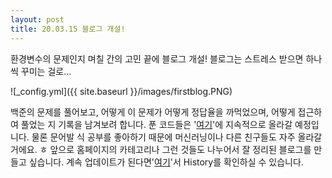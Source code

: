```yaml
---
layout: post
title: 20.03.15 블로그 개설!
---
```


환경변수의 문제인지 며칠 간의 고민 끝에 블로그 개설!
블로그는 스트레스 받으면 하나씩 꾸미는 걸로...

![_config.yml]({{ site.baseurl }}/images/firstblog.PNG)

백준의 문제를 풀어보고, 어떻게 이 문제가 어떻게 정답율을 까먹었으며, 어떻게 접근하여 풀었는 지 기록을 남겨보려 합니다. 
푼 코드들은 '[여기](https://https://github.com/Limm-jk/BaekJoon_Online_Judge)'에 지속적으로 올라갈 예정입니다. 
물론 문어발 식 공부를 좋아하기 때문에 머신러닝이나 다른 친구들도 자주 올라갈 거에요. ㅎ
앞으로 홈페이지의 카테고리나 그런 것들도 나누어서 잘 정리된 블로그를 만들고 싶습니다. 계속 업데이트가 된다면'[여기](https://https://github.com/Limm-jk/BaekJoon_Online_Judge)'서 History를 확인하실 수 있습니다.